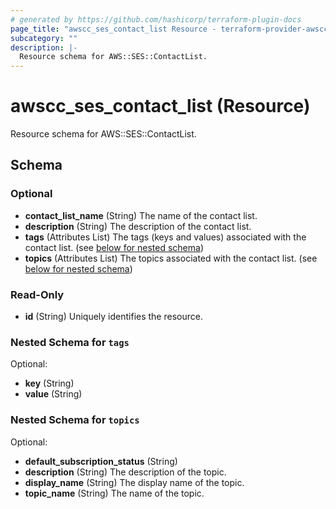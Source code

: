 ```yaml
---
# generated by https://github.com/hashicorp/terraform-plugin-docs
page_title: "awscc_ses_contact_list Resource - terraform-provider-awscc"
subcategory: ""
description: |-
  Resource schema for AWS::SES::ContactList.
---
```


# awscc_ses_contact_list (Resource)

Resource schema for AWS::SES::ContactList.



<!-- schema generated by tfplugindocs -->
## Schema

### Optional

- **contact_list_name** (String) The name of the contact list.
- **description** (String) The description of the contact list.
- **tags** (Attributes List) The tags (keys and values) associated with the contact list. (see [below for nested schema](#nestedatt--tags))
- **topics** (Attributes List) The topics associated with the contact list. (see [below for nested schema](#nestedatt--topics))

### Read-Only

- **id** (String) Uniquely identifies the resource.

<a id="nestedatt--tags"></a>
### Nested Schema for `tags`

Optional:

- **key** (String)
- **value** (String)


<a id="nestedatt--topics"></a>
### Nested Schema for `topics`

Optional:

- **default_subscription_status** (String)
- **description** (String) The description of the topic.
- **display_name** (String) The display name of the topic.
- **topic_name** (String) The name of the topic.


